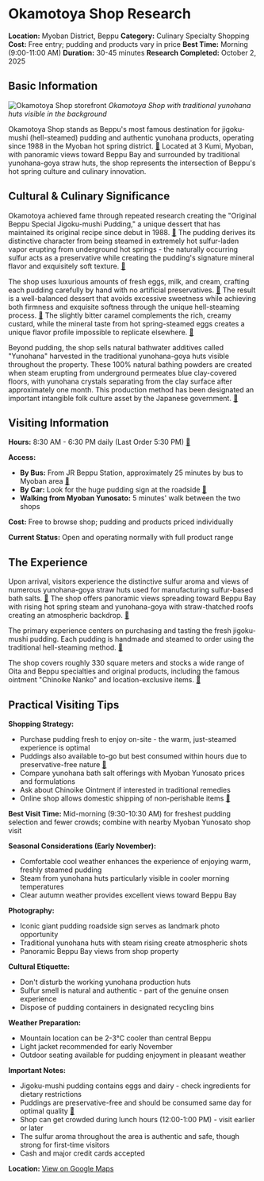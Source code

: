 # Okamotoya Shop Research

**Location:** Myoban District, Beppu
**Category:** Culinary Specialty Shopping
**Cost:** Free entry; pudding and products vary in price
**Best Time:** Morning (9:00-11:00 AM)
**Duration:** 30-45 minutes
**Research Completed:** October 2, 2025

## Basic Information

![Okamotoya Shop storefront](https://upload.wikimedia.org/wikipedia/commons/4/40/2023-04-03_Myoban_Onsen%E3%80%81%E6%98%8E%E7%A4%AC%E6%B8%A9%E6%B3%89%E6%B9%AF%E3%81%AE%E8%8A%B1%E5%B0%8F%E5%B1%8B_DSCF0046.jpg)
*Okamotoya Shop with traditional yunohana huts visible in the background*

Okamotoya Shop stands as Beppu's most famous destination for jigoku-mushi (hell-steamed) pudding and authentic yunohana products, operating since 1988 in the Myoban hot spring district. [🔗](https://jigoku-prin.com/en/) Located at 3 Kumi, Myoban, with panoramic views toward Beppu Bay and surrounded by traditional yunohana-goya straw huts, the shop represents the intersection of Beppu's hot spring culture and culinary innovation.

## Cultural & Culinary Significance

Okamotoya achieved fame through repeated research creating the "Original Beppu Special Jigoku-mushi Pudding," a unique dessert that has maintained its original recipe since debut in 1988. [🔗](https://jigoku-prin.com/en/) The pudding derives its distinctive character from being steamed in extremely hot sulfur-laden vapor erupting from underground hot springs - the naturally occurring sulfur acts as a preservative while creating the pudding's signature mineral flavor and exquisitely soft texture. [🔗](https://enjoyonsen.city.beppu-jp.com/onsen/okamotoya-shop-savor-handmade-jigokumushi-pudding-beppus-iconic-sweet-treat-steamed-in-hot-springs/)

The shop uses luxurious amounts of fresh eggs, milk, and cream, crafting each pudding carefully by hand with no artificial preservatives. [🔗](https://jigoku-prin.com/en/) The result is a well-balanced dessert that avoids excessive sweetness while achieving both firmness and exquisite softness through the unique hell-steaming process. [🔗](https://enjoyonsen.city.beppu-jp.com/onsen/okamotoya-shop-savor-handmade-jigokumushi-pudding-beppus-iconic-sweet-treat-steamed-in-hot-springs/) The slightly bitter caramel complements the rich, creamy custard, while the mineral taste from hot spring-steamed eggs creates a unique flavor profile impossible to replicate elsewhere. [🔗](https://travel-beppu.com/en/cuisine/jigoku-mushi-pudding-discover-beppus-hell-steamed-pudding/)

Beyond pudding, the shop sells natural bathwater additives called "Yunohana" harvested in the traditional yunohana-goya huts visible throughout the property. These 100% natural bathing powders are created when steam erupting from underground permeates blue clay-covered floors, with yunohana crystals separating from the clay surface after approximately one month. This production method has been designated an important intangible folk culture asset by the Japanese government. [🔗](https://www.okamotoya.net/en/shop/)

## Visiting Information

**Hours:** 8:30 AM - 6:30 PM daily (Last Order 5:30 PM) [🔗](https://jigoku-prin.com/en/)

**Access:**
- **By Bus:** From JR Beppu Station, approximately 25 minutes by bus to Myoban area [🔗](https://jigoku-prin.com/en/access/index.html)
- **By Car:** Look for the huge pudding sign at the roadside [🔗](https://enjoyonsen.city.beppu-jp.com/food-and-shopping/okamotoya/)
- **Walking from Myoban Yunosato:** 5 minutes' walk between the two shops

**Cost:** Free to browse shop; pudding and products priced individually

**Current Status:** Open and operating normally with full product range

## The Experience

Upon arrival, visitors experience the distinctive sulfur aroma and views of numerous yunohana-goya straw huts used for manufacturing sulfur-based bath salts. [🔗](https://enjoyonsen.city.beppu-jp.com/food-and-shopping/okamotoya/) The shop offers panoramic views spreading toward Beppu Bay with rising hot spring steam and yunohana-goya with straw-thatched roofs creating an atmospheric backdrop. [🔗](https://jigoku-prin.com/en/)

The primary experience centers on purchasing and tasting the fresh jigoku-mushi pudding. Each pudding is handmade and steamed to order using the traditional hell-steaming method. [🔗](https://enjoyonsen.city.beppu-jp.com/onsen/okamotoya-shop-savor-handmade-jigokumushi-pudding-beppus-iconic-sweet-treat-steamed-in-hot-springs/)

The shop covers roughly 330 square meters and stocks a wide range of Oita and Beppu specialties and original products, including the famous ointment "Chinoike Nanko" and location-exclusive items. [🔗](https://enjoyonsen.city.beppu-jp.com/onsen/okamotoya-shop-savor-handmade-jigokumushi-pudding-beppus-iconic-sweet-treat-steamed-in-hot-springs/)

## Practical Visiting Tips

**Shopping Strategy:**
- Purchase pudding fresh to enjoy on-site - the warm, just-steamed experience is optimal
- Puddings also available to-go but best consumed within hours due to preservative-free nature [🔗](https://jigoku-prin.com/en/)
- Compare yunohana bath salt offerings with Myoban Yunosato prices and formulations
- Ask about Chinoike Ointment if interested in traditional remedies
- Online shop allows domestic shipping of non-perishable items [🔗](https://jigoku-prin.shop-pro.jp/)

**Best Visit Time:** Mid-morning (9:30-10:30 AM) for freshest pudding selection and fewer crowds; combine with nearby Myoban Yunosato shop visit

**Seasonal Considerations (Early November):**
- Comfortable cool weather enhances the experience of enjoying warm, freshly steamed pudding
- Steam from yunohana huts particularly visible in cooler morning temperatures
- Clear autumn weather provides excellent views toward Beppu Bay

**Photography:**
- Iconic giant pudding roadside sign serves as landmark photo opportunity
- Traditional yunohana huts with steam rising create atmospheric shots
- Panoramic Beppu Bay views from shop property

**Cultural Etiquette:**
- Don't disturb the working yunohana production huts
- Sulfur smell is natural and authentic - part of the genuine onsen experience
- Dispose of pudding containers in designated recycling bins

**Weather Preparation:**
- Mountain location can be 2-3°C cooler than central Beppu
- Light jacket recommended for early November
- Outdoor seating available for pudding enjoyment in pleasant weather

**Important Notes:**
- Jigoku-mushi pudding contains eggs and dairy - check ingredients for dietary restrictions
- Puddings are preservative-free and should be consumed same day for optimal quality [🔗](https://jigoku-prin.com/en/)
- Shop can get crowded during lunch hours (12:00-1:00 PM) - visit earlier or later
- The sulfur aroma throughout the area is authentic and safe, though strong for first-time visitors
- Cash and major credit cards accepted

**Location:** [View on Google Maps](https://maps.google.com/maps?q=33.31758,131.45381)
